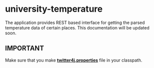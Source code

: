 university-temperature
======================

The application provides REST based interface for getting the parsed temperature data of certain places.
This documentation will be updated soon.

## IMPORTANT ##
Make sure that you make [**twitter4j.properties**](http://twitter4j.org/en/configuration.html) file in your classpath.